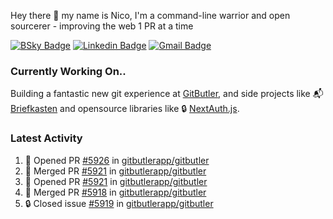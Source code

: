 
Hey there 👋 my name is Nico, I'm a command-line warrior and open sourcerer - improving the web 1 PR at a time

[![BSky Badge](https://img.shields.io/badge/-%20%40ndo.dev%20-%200285FF?style=flat-square&logo=bluesky&color=%23161e27)](https://bsky.app/profile/ndo.dev) [![Linkedin Badge](https://img.shields.io/badge/-ndom91-blue?style=flat-square&logo=Linkedin&logoColor=white&link=https://www.linkedin.com/in/ndom91/)](https://www.linkedin.com/in/ndom91/) [![Gmail Badge](https://img.shields.io/badge/-yo@ndo.dev-c14438?style=flat-square&logo=mail.ru&logoColor=white&link=mailto:yo@ndo.dev)](mailto:yo@ndo.dev)

### Currently Working On..

Building a fantastic new git experience at [GitButler](https://github.com/gitbutlerapp), and side projects like 📬 [Briefkasten](https://briefkastenhq.com) and opensource libraries like 🔒 [NextAuth.js](https://github.com/nextauthjs/next-auth).

<!--START_SECTION_PROFILE_VIEWS:readme-info-->
<!--END_SECTION_PROFILE_VIEWS:readme-info-->

<!--START_SECTION_DAILY_COMMIT:readme-info-->
<!--END_SECTION_DAILY_COMMIT:readme-info-->

<!--START_SECTION_WEEKLY_COMMIT:readme-info-->
<!--END_SECTION_WEEKLY_COMMIT:readme-info-->

### Latest Activity

<!--START_SECTION:activity-->
1. 💪 Opened PR [#5926](https://github.com/gitbutlerapp/gitbutler/pull/5926) in [gitbutlerapp/gitbutler](https://github.com/gitbutlerapp/gitbutler)
2. 🎉 Merged PR [#5921](https://github.com/gitbutlerapp/gitbutler/pull/5921) in [gitbutlerapp/gitbutler](https://github.com/gitbutlerapp/gitbutler)
3. 💪 Opened PR [#5921](https://github.com/gitbutlerapp/gitbutler/pull/5921) in [gitbutlerapp/gitbutler](https://github.com/gitbutlerapp/gitbutler)
4. 🎉 Merged PR [#5918](https://github.com/gitbutlerapp/gitbutler/pull/5918) in [gitbutlerapp/gitbutler](https://github.com/gitbutlerapp/gitbutler)
5. 🔒 Closed issue [#5919](https://github.com/gitbutlerapp/gitbutler/issues/5919) in [gitbutlerapp/gitbutler](https://github.com/gitbutlerapp/gitbutler)
<!--END_SECTION:activity-->

